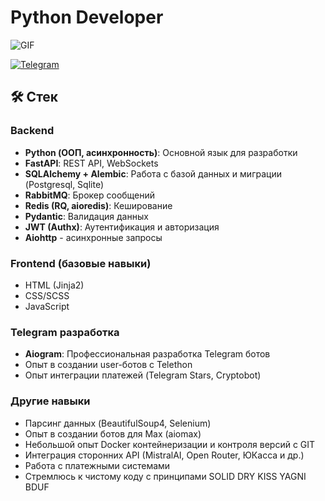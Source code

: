 # Python Developer

![GIF](https://raw.githubusercontent.com/zettaPekka/GitHubImages/refs/heads/main/IMG_20250612_202236_695.jpg)

[![Telegram](https://img.shields.io/badge/Telegram-2CA5E0?style=for-the-badge&logo=telegram&logoColor=white)](https://t.me/zettapekka)

## 🛠 Стек

### Backend
- **Python (ООП, асинхронность)**: Основной язык для разработки
- **FastAPI**: REST API, WebSockets
- **SQLAlchemy + Alembic**: Работа с базой данных и миграции (Postgresql, Sqlite)
- **RabbitMQ**: Брокер сообщений
- **Redis (RQ, aioredis)**: Кеширование
- **Pydantic**: Валидация данных
- **JWT (Authx)**: Аутентификация и авторизация
- **Aiohttp** - асинхронные запросы

### Frontend (базовые навыки)
- HTML (Jinja2)
- CSS/SCSS
- JavaScript
  

### Telegram разработка
- **Aiogram**: Профессиональная разработка Telegram ботов
- Опыт в создании user-ботов с Telethon
- Опыт интеграции платежей (Telegram Stars, Cryptobot)

### Другие навыки
- Парсинг данных (BeautifulSoup4, Selenium)
- Опыт в создании ботов для Max (aiomax)
- Небольшой опыт Docker контейнеризации и контроля версий с GIT
- Интеграция сторонних API (MistralAI, Open Router, ЮКасса и др.)
- Работа с платежными системами
- Стремлюсь к чистому коду с принципами SOLID DRY KISS YAGNI BDUF
